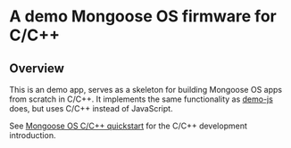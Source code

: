 # A demo Mongoose OS firmware for C/C++

## Overview

This is an demo app, serves as a skeleton for building Mongoose OS
apps from scratch in C/C++. It implements the same functionality
as [demo-js](https://github.com/mongoose-os-apps/demo-js) does, but
uses C/C++ instead of JavaScript.

See [Mongoose OS C/C++ quickstart](https://mongoose-os.com/docs/quickstart/using-c-cpp.html) for
the C/C++ development introduction.
